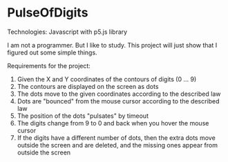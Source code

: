 # PulseOfDigits

Technologies:
Javascript with p5.js library

I am not a programmer. But I like to study.
This project will just show that I figured out some simple things.


Requirements for the project:
1) Given the X and Y coordinates of the contours of digits (0 ... 9)
2) The contours are displayed on the screen as dots
3) The dots move to the given coordinates according to the described law
4) Dots are "bounced" from the mouse cursor according to the described law
5) The position of the dots "pulsates" by timeout
6) The digits change from 9 to 0 and back when you hover the mouse cursor
7) If the digits have a different number of dots, then the extra dots move outside the screen and are deleted, and the missing ones appear from outside the screen
